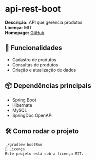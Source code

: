 # api-rest-boot
        
**Descrição:** API que gerencia produtos  
**Licença:** MIT  
**Homepage:** [GitHub](https://github.com/EvelynCunha/api-rest-boot)  

## 🚀 Funcionalidades  
- Cadastro de produtos  
- Consultas de produtos  
- Criação e atualização de dados  

## 📦 Dependências principais  
- Spring Boot  
- Hibernate  
- MySQL  
- SpringDoc OpenAPI  

## 🛠 Como rodar o projeto  
```sh
./gradlew bootRun
📜 Licença
Este projeto está sob a licença MIT. 